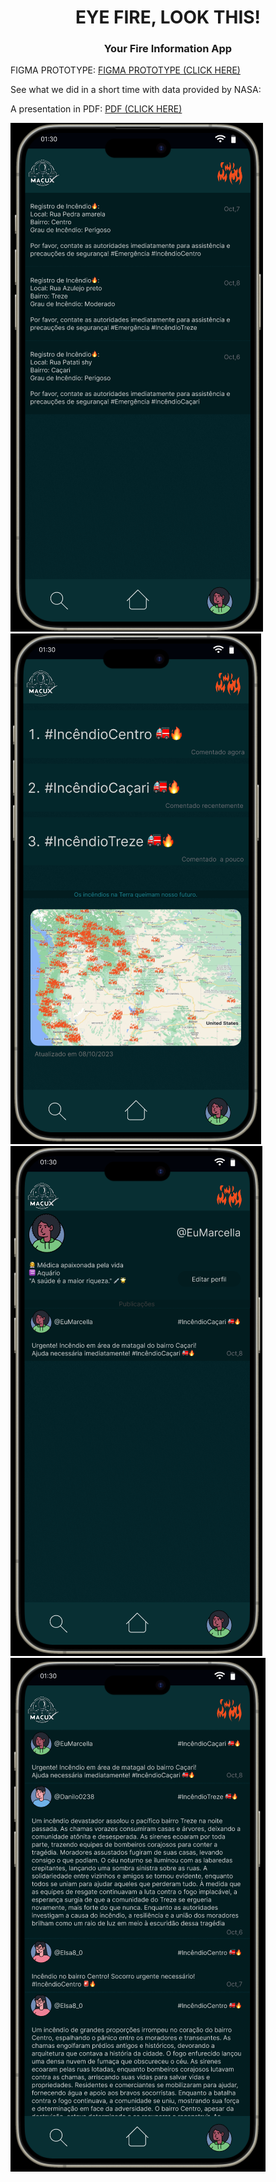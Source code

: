 <h1 align="center">EYE FIRE, LOOK THIS!</h1>
<h3 align="center">Your Fire Information App</h3>

<p>FIGMA PROTOTYPE: <a target="_blank" href="https://www.figma.com/proto/I9dH8Y6R8r3TDMuvGHD7U2/Untitled?type=design&node-id=2-74&t=iHWN5zoYnaM7Gpo3-1&scaling=scale-down&page-id=0%3A1&starting-point-node-id=2%3A74&mode=design">FIGMA PROTOTYPE (CLICK HERE)</a> </p>
<p>See what we did in a short time with data provided by NASA:  </p>

<p>A presentation in PDF: <a href="NASA_Space_Apps_2023_-_MacuX_-_EyeFire (3).pdf">PDF (CLICK HERE)</a></p>



   <img src="./image-4.png">
   <img src="./image-3.png">
   <img src="./image-2.png">
   <img src="./image-1.png">



